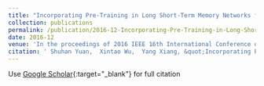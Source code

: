 ```yaml
---
title: "Incorporating Pre-Training in Long Short-Term Memory Networks for Tweets Classification"
collection: publications
permalink: /publication/2016-12-Incorporating-Pre-Training-in-Long-Short-Term-Memory-Networks-for-Tweets-Classification
date: 2016-12
venue: 'In the proceedings of 2016 IEEE 16th International Conference on Data Mining (ICDM)'
citation: ' Shuhan Yuan,  Xintao Wu,  Yang Xiang, &quot;Incorporating Pre-Training in Long Short-Term Memory Networks for Tweets Classification.&quot; In the proceedings of 2016 IEEE 16th International Conference on Data Mining (ICDM), 2016-12.'
---
```

Use [Google Scholar](https://scholar.google.com/scholar?q=Incorporating+Pre+Training+in+Long+Short+Term+Memory+Networks+for+Tweets+Classification){:target="_blank"} for full citation